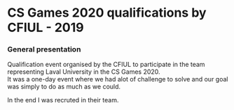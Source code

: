 # CS Games 2020 qualifications by CFIUL - 2019

### General presentation
Qualification event organised by the CFIUL to participate in the team representing Laval University in the CS Games 2020.\
It was a one-day event where we had alot of challenge to solve and our goal was simply to do as much as we could.

In the end I was recruted in their team.